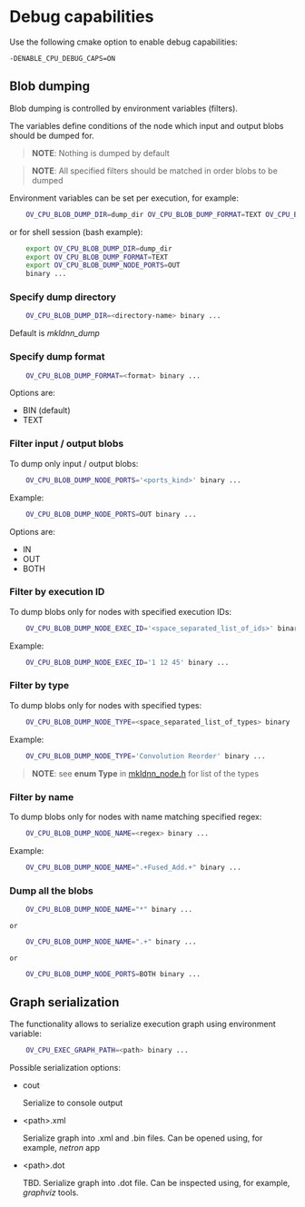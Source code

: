 # Debug capabilities
Use the following cmake option to enable debug capabilities:

`-DENABLE_CPU_DEBUG_CAPS=ON`

## Blob dumping
Blob dumping is controlled by environment variables (filters).

The variables define conditions of the node which input and output blobs
should be dumped for.

> **NOTE**: Nothing is dumped by default

> **NOTE**: All specified filters should be matched in order blobs to be dumped

Environment variables can be set per execution, for example:
```sh
    OV_CPU_BLOB_DUMP_DIR=dump_dir OV_CPU_BLOB_DUMP_FORMAT=TEXT OV_CPU_BLOB_DUMP_NODE_PORTS=OUT binary ...
```
or for shell session (bash example):
```sh
    export OV_CPU_BLOB_DUMP_DIR=dump_dir
    export OV_CPU_BLOB_DUMP_FORMAT=TEXT
    export OV_CPU_BLOB_DUMP_NODE_PORTS=OUT
    binary ...
```
### Specify dump directory
```sh
    OV_CPU_BLOB_DUMP_DIR=<directory-name> binary ...
```
Default is *mkldnn_dump*
### Specify dump format
```sh
    OV_CPU_BLOB_DUMP_FORMAT=<format> binary ...
```
Options are:
* BIN (default)
* TEXT

### Filter input / output blobs
To dump only input / output blobs:
```sh
    OV_CPU_BLOB_DUMP_NODE_PORTS='<ports_kind>' binary ...
```
Example:
```sh
    OV_CPU_BLOB_DUMP_NODE_PORTS=OUT binary ...
```
Options are:
* IN
* OUT
* BOTH

### Filter by execution ID
To dump blobs only for nodes with specified execution IDs:
```sh
    OV_CPU_BLOB_DUMP_NODE_EXEC_ID='<space_separated_list_of_ids>' binary ...
```
Example:
```sh
    OV_CPU_BLOB_DUMP_NODE_EXEC_ID='1 12 45' binary ...
```

### Filter by type
To dump blobs only for nodes with specified types:
```sh
    OV_CPU_BLOB_DUMP_NODE_TYPE=<space_separated_list_of_types> binary ...
```
Example:
```sh
    OV_CPU_BLOB_DUMP_NODE_TYPE='Convolution Reorder' binary ...
```

> **NOTE**: see **enum Type** in [mkldnn_node.h](../mkldnn_node.h) for list of the types

### Filter by name
To dump blobs only for nodes with name matching specified regex:
```sh
    OV_CPU_BLOB_DUMP_NODE_NAME=<regex> binary ...
```
Example:
```sh
    OV_CPU_BLOB_DUMP_NODE_NAME=".+Fused_Add.+" binary ...
```

### Dump all the blobs
```sh
    OV_CPU_BLOB_DUMP_NODE_NAME="*" binary ...
```
    or
```sh
    OV_CPU_BLOB_DUMP_NODE_NAME=".+" binary ...
```
    or
```sh
    OV_CPU_BLOB_DUMP_NODE_PORTS=BOTH binary ...
```

## Graph serialization
The functionality allows to serialize execution graph using environment variable:
```sh
    OV_CPU_EXEC_GRAPH_PATH=<path> binary ...
```

Possible serialization options:
* cout

    Serialize to console output
* \<path\>.xml

    Serialize graph into .xml and .bin files. Can be opened using, for example, *netron* app
* \<path\>.dot

    TBD. Serialize graph into .dot file. Can be inspected using, for example, *graphviz* tools.


